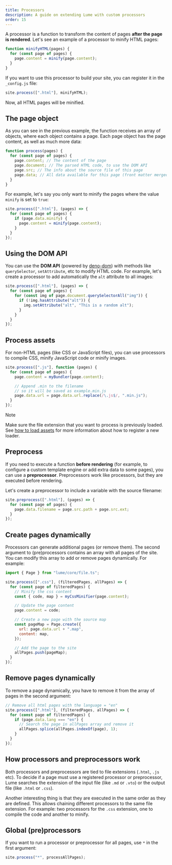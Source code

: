 ```yaml
---
title: Processors
description: A guide on extending Lume with custom processors
order: 15
---
```


A processor is a function to transform the content of pages **after the page is
rendered**. Let's see an example of a processor to minify HTML pages:

```js
function minifyHTML(pages) {
  for (const page of pages) {
    page.content = minify(page.content);
  }
}
```

If you want to use this processor to build your site, you can register it in the
`_config.js` file:

```js
site.process([".html"], minifyHTML);
```

Now, all HTML pages will be minified.

## The page object

As you can see in the previous example, the function receives an array of
objects, where each object contains a page. Each page object has the page
content, as well as much more data:

```js
function process(pages) {
  for (const page of pages) {
    page.content; // The content of the page
    page.document; // The parsed HTML code, to use the DOM API
    page.src; // The info about the source file of this page
    page.data; // All data available for this page (front matter merged with _data)
  }
}
```

For example, let's say you only want to minify the pages where the value
`minify` is set to `true`:

```js
site.process([".html"], (pages) => {
  for (const page of pages) {
    if (page.data.minify) {
      page.content = minify(page.content);
    }
  }
});
```

## Using the DOM API

You can use the **DOM API** (powered by
[deno-dom](https://github.com/b-fuze/deno-dom)) with methods like
`querySelector`, `setAttribute`, etc to modify HTML code. For example, let's
create a processor to add automatically the `alt` attribute to all images:

```js
site.process([".html"], (pages) => {
  for (const page of pages) {
    for (const img of page.document.querySelectorAll("img")) {
      if (!img.hasAttribute("alt")) {
        img.setAttribute("alt", "This is a random alt");
      }
    }
  }
});
```

## Process assets

For non-HTML pages (like CSS or JavaScript files), you can use processors to
compile CSS, minify JavaScript code or minify images.

```js
site.process([".js"], function (pages) {
  for (const page of pages) {
    page.content = myBundler(page.content);

    // Append .min to the filename
    // so it will be saved as example.min.js
    page.data.url = page.data.url.replace(/\.js$/, ".min.js");
  }
});
```

> [!note]
>
> Make sure the file extension that you want to process is previously loaded.
> See [how to load assets](./concepts.md#asset-pages) for more information about
> how to register a new loader.

## Preprocess

If you need to execute a function **before rendering** (for example, to
configure a custom template engine or add extra data to some pages), you can use
a **preprocessor**. Preprocessors work like processors, but they are executed
before rendering.

Let's create a preprocessor to include a variable with the source filename:

```js
site.preprocess([".html"], (pages) => {
  for (const page of pages) {
    page.data.filename = page.src.path + page.src.ext;
  }
});
```

## Create pages dynamically

Processors can generate additional pages (or remove them). The second argument
to (pre)processors contains an array with all pages of the site. You can modify
this array to add or remove pages dynamically. For example:

```js
import { Page } from "lume/core/file.ts";

site.process([".css"], (filteredPages, allPages) => {
  for (const page of filteredPages) {
    // Minify the css content
    const { code, map } = myCssMinifier(page.content);

    // Update the page content
    page.content = code;

    // Create a new page with the source map
    const pageMap = Page.create({
      url: page.data.url + ".map",
      content: map,
    });

    // Add the page to the site
    allPages.push(pageMap);
  }
});
```

## Remove pages dynamically

To remove a page dynamically, you have to remove it from the array of pages in
the second argument:

```ts
// Remove all html pages with the language = "en"
site.process([".html"], (filteredPages, allPages) => {
  for (const page of filteredPages) {
    if (page.data.lang === "en") {
      // Search the page in allPages array and remove it
      allPages.splice(allPages.indexOf(page), 1);
    }
  }
});
```

## How processors and preprocessors work

Both processors and preprocessors are tied to file extensions (`.html`, `.js`
etc). To decide if a page must use a registered processor or preprocessor, Lume
searches the extension of the input file (like `.md` or `.vto`) or the output
file (like `.html` or `.css`).

Another interesting thing is that they are executed in the same order as they
are defined. This allows chaining different processors to the same file
extension. For example: two processors for the `.css` extension, one to compile
the code and another to minify.

## Global (pre)processors

If you want to run a processor or preprocessor for all pages, use `*` in the
first argument:

```js
site.process("*", processAllPages);
```
